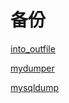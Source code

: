 # 备份

[into\_outfile](into_outfile/into_outfile.md "into_outfile")

[mydumper](mydumper/mydumper.md "mydumper")

[mysqldump](mysqldump/mysqldump.md "mysqldump")
